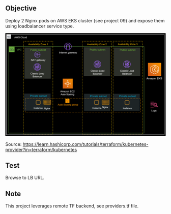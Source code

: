 ## Objective

Deploy 2 Nginx pods on AWS EKS cluster (see project 09) and expose them using loadbalancer service type. 

![alt text](https://github.com/stephaneclavel/terraform/blob/master/aws/10_first_deployment_on_first_eks_cluster/diagram.png?raw=true)

Source: https://learn.hashicorp.com/tutorials/terraform/kubernetes-provider?in=terraform/kubernetes

## Test

Browse to LB URL.  

## Note

This project leverages remote TF backend, see providers.tf file. 
